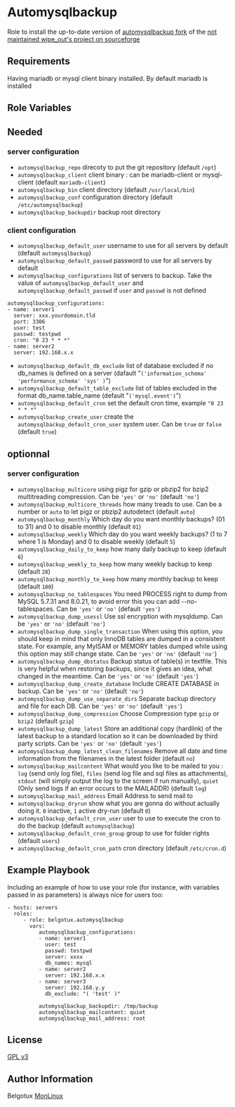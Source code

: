 Automysqlbackup
=========

Role to install the up-to-date version of [automysqlbackup fork](https://github.com/belgotux/automysqlbackup) of the [not maintained wipe_out's project on sourceforge](https://sourceforge.net/projects/automysqlbackup/)

Requirements
------------

Having mariadb or mysql client binary installed. By default mariadb is installed

Role Variables
--------------

## Needed
### server configuration
- `automysqlbackup_repo` direcoty to put the git repository (default `/opt`)
- `automysqlbackup_client` client binary : can be mariadb-client or mysql-client (default `mariadb-client`)
- `automysqlbackup_bin` client directory (default `/usr/local/bin`)
- `automysqlbackup_conf` configuration directory (default `/etc/automysqlbackup`)
- `automysqlbackup_backupdir` backup root directory
### client configuration
- `automysqlbackup_default_user` username to use for all servers by default (default `automysqlbackup`)
- `automysqlbackup_default_passwd` password to use for all servers by default
- `automysqlbackup_configurations` list of servers to backup. Take the value of `automysqlbackup_default_user` and `automysqlbackup_default_passwd` if `user` and `passwd` is not defined
```
automysqlbackup_configurations:
- name: server1
  server: xxx.yourdomain.tld
  port: 3306
  user: test
  passwd: testpwd
  cron: "0 23 * * *"
- name: server2
  server: 192.168.x.x
```
- `automysqlbackup_default_db_exclude` list of database excluded if no db_names is defined on a server (dafault "`('information_schema' 'performance_schema' 'sys' )`")
- `automysqlbackup_default_table_exclude` list of tables excluded in the format db_name.table_name (default "`('mysql.event')`")
- `automysqlbackup_default_cron` set the default cron time, example `"0 23 * * *"`
- `automysqlbackup_create_user` create the `automysqlbackup_default_cron_user` system user. Can be `true` or `false` (default `true`)

## optionnal
### server configuration
- `automysqlbackup_multicore` using pigz for gzip or pbzip2 for bzip2 multitreading compression. Can be `'yes'` or `'no'` (default `'no'`)
- `automysqlbackup_multicore_threads` how many treads to use. Can be a number or `auto` to let pigz or pbzip2 autodetect (default `auto`)
- `automysqlbackup_monthly` Which day do you want monthly backups? (01 to 31) and 0 to disable monthly (default `01`)
- `automysqlbackup_weekly` Which day do you want weekly backups? (1 to 7 where 1 is Monday) and 0 to disable weekly (default `5`)
- `automysqlbackup_daily_to_keep` how many daily backup to keep (default `6`)
- `automysqlbackup_weekly_to_keep` how many weekly backup to keep (default `28`)
- `automysqlbackup_monthly_to_keep` how many monthly backup to keep (default `180`)
- `automysqlbackup_no_tablespaces` You need PROCESS right to dump from MySQL 5.7.31 and 8.0.21, to avoid error this you can add --no-tablespaces. Can be `'yes'` or `'no'` (default `'yes'`)
- `automysqlbackup_dump_usessl` Use ssl encryption with mysqldump. Can be `'yes'` or `'no'` (default `'no'`)
- `automysqlbackup_dump_single_transaction` When using this option, you should keep in mind that only InnoDB tables are dumped in a consistent state. For example, any MyISAM or MEMORY tables dumped while using this option may still change state. Can be `'yes'` or `'no'` (default `'no'`)
- `automysqlbackup_dump_dbstatus` Backup status of table(s) in textfile. This is very helpful when restoring backups, since it gives an idea, what changed in the meantime. Can be `'yes'` or `'no'` (default `'yes'`)
- `automysqlbackup_dump_create_database` Include CREATE DATABASE in backup. Can be `'yes'` or `'no'` (default `'no'`)
- `automysqlbackup_dump_use_separate_dirs` Separate backup directory and file for each DB. Can be `'yes'` or `'no'` (default `'yes'`)
- `automysqlbackup_dump_compression` Choose Compression type `gzip` or `bzip2` (default `gzip`)
- `automysqlbackup_dump_latest` Store an additional copy (hardlink) of the latest backup to a standard location so it can be downloaded by third party scripts. Can be `'yes'` or `'no'` (default `'yes'`)
- `automysqlbackup_dump_latest_clean_filenames` Remove all date and time information from the filenames in the latest folder (default `no`)
- `automysqlbackup_mailcontent` What would you like to be mailed to you : `log` (send only log file), `files` (send log file and sql files as attachments), `stdout` (will simply output the log to the screen if run manually), `quiet` (Only send logs if an error occurs to the MAILADDR) (default `log`)
- `automysqlbackup_mail_address` Email Address to send mail to
- `automysqlbackup_dryrun` show what you are gonna do without actually doing it. `0` inactive, `1` active dry-run (default `0`)
- `automysqlbackup_default_cron_user` user to use to execute the cron to do the backup (default `automysqlbackup`)
- `automysqlbackup_default_cron_group` group to use for folder rights (default `users`)
- `automysqlbackup_default_cron_path` cron directory (default `/etc/cron.d`)

Example Playbook
----------------

Including an example of how to use your role (for instance, with variables passed in as parameters) is always nice for users too:

    - hosts: servers
      roles:
         - role: belgotux.automysqlbackup
           vars:
              automysqlbackup_configurations:
              - name: server1
                user: test
                passwd: testpwd
                server: xxxx
                db_names: mysql
              - name: server2
                server: 192.168.x.x
              - name: server3
                server: 192.168.y.y
                db_exclude: "( 'test' )"

              automysqlbackup_backupdir: /tmp/backup
              automysqlbackup_mailcontent: quiet
              automysqlbackup_mail_address: root

License
-------

[GPL v3](https://www.gnu.org/licenses/gpl-3.0.en.html)

Author Information
------------------

Belgotux
[MonLinux](https://www.monlinux.net)

